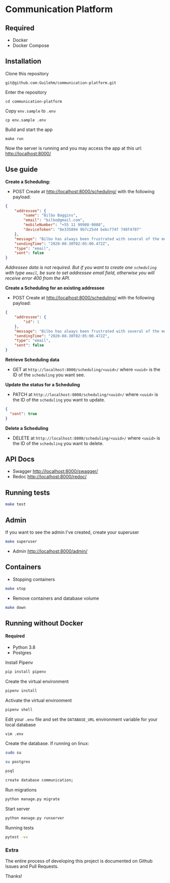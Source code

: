 # Communication Platform

## Required
* Docker
* Docker Compose

## Installation


Clone this repository

    git@github.com:Guilehm/communication-platform.git
    
Enter the repository

    cd communication-platform


Copy `env.sample` to `.env`

    cp env.sample .env
    

Build and start the app

    make run
    
Now the server is running and you may access the app at this url: [http://localhost:8000/](http://localhost:8000/)


## Use guide

**Create a Scheduling:**

- POST Create at [http://localhost:8000/scheduling/](http://localhost:8000/scheduling/) with the following payload:
```json
{
    "addressee": {
        "name": "Bilbo Baggins",
        "email": "bilbo@gmail.com",
        "mobileNumber": "+55 11 99988-9080",
        "deviceToken": "8e335894 9b7c25d4 bebcf74f 740f4707"
    },
    "message": "Bilbo has always been frustrated with several of the more famous tales of Elvish history",
    "sendingTime": "2020-08-30T02:05:00.472Z",
    "type": "email",
    "sent": false
}
```

*Addressee data is not required. But if you want to create one `scheduling` with type `email`, be sure to set addressee email field, otherwise you will receive error 400 from the API.*

**Create a Scheduling for an existing addressee**
- POST Create at [http://localhost:8000/scheduling/](http://localhost:8000/scheduling/) with the following payload:
```json
{
    "addressee": {
        "id": 1
    },
    "message": "Bilbo has always been frustrated with several of the more famous tales of Elvish history",
    "sendingTime": "2020-08-30T02:05:00.472Z",
    "type": "email",
    "sent": false
}
```
**Retrieve Scheduling data**
- GET at `http://localhost:8000/scheduling/<uuid>/` where `<uuid>` is the ID of the `scheduling` you want see.

**Update the status for a Scheduling**
- PATCH at `http://localhost:8000/scheduling/<uuid>/` where `<uuid>` is the ID of the `scheduling` you want to update.

```json
{
  "sent": true
}
```

**Delete a Scheduling**
- DELETE at  `http://localhost:8000/scheduling/<uuid>/` where `<uuid>` is the ID of the `scheduling` you want to delete.


## API Docs

- Swagger [http://localhost:8000/swagger/](http://localhost:8000/swagger/)
- Redoc [http://localhost:8000/redoc/](http://localhost:8000/redoc/)

## Running tests

```bash
make test
```
## Admin
If you want to see the admin I've created, create your superuser
```bash
make superuser
```
- Admin [http://localhost:8000/admin/](http://localhost:8000/admin/)

## Containers
- Stopping containers
```bash
make stop 
```


- Remove containers and database volume
```bash
make down
```

## Running without Docker
#### Required
* Python 3.8
* Postgres

Install Pipenv
```bash
pip install pipenv
```

Create the virtual environment


```bash
pipenv install
```

Activate the virtual environment
```bash
pipenv shell
```

Edit your `.env` file and set the `DATABASE_URL` environment variable for your local database
```bash
vim .env
```

Create the database.
If running on linux:
```bash
sudo su
```
```bash
su postgres
```
```bash
psql
```

```bash
create database communication;
```

Run migrations
```bash
python manage.py migrate
```

Start server
```bash
python manage.py runserver
```

Running tests
```bash
pytest -vv
```

### Extra

The entire process of developing this project is documented on Github Issues and Pull Requests.
    
Thanks!
